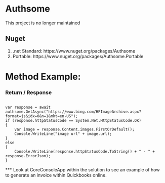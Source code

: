 # Authsome

This project is no longer maintained

## Nuget

<ol>
    <li>.net Standard: https://www.nuget.org/packages/Authsome</li>
    <li>Portable: https://www.nuget.org/packages/Authsome.Portable</li>
</ol>

# Method Example:

### Return / Response

<pre><code>
var response = await authsome.GetAsync<BingJson_Rootobject>("https://www.bing.com/HPImageArchive.aspx?format=js&idx=0&n=1&mkt=en-US");
if (response.httpStatusCode == System.Net.HttpStatusCode.OK)
{
    var image = response.Content.images.FirstOrDefault();
    Console.WriteLine("image url" + image.url);
}
else
{
    Console.WriteLine(response.httpStatusCode.ToString() + " - " + response.ErrorJson);
}
</code></pre>

*** Look at CoreConsoleApp within the solution to see an example of how to generate an invoice within Quickbooks online.
